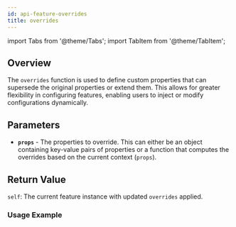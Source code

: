 ```yaml
---
id: api-feature-overrides
title: overrides
---
```


import Tabs from '@theme/Tabs';
import TabItem from '@theme/TabItem';


## Overview

The `overrides` function is used to define custom properties that can supersede the original properties or extend them. This allows for greater flexibility in configuring features, enabling users to inject or modify configurations dynamically.
## Parameters
- **`props`** - The properties to override. This can either be an object containing key-value pairs of properties or a function that computes the overrides based on the current context (`props`).

## Return Value

`self`: The current feature instance with updated `overrides` applied.

### Usage Example